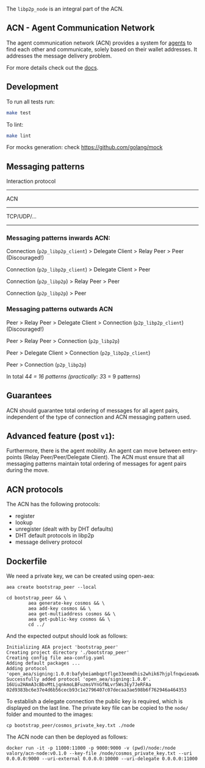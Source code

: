 
The `libp2p_node` is an integral part of the ACN.

## ACN - Agent Communication Network

The agent communication network (ACN) provides a system for [agents](https://github.com/valory-xyz/open-aea) 
to find each other and communicate, solely based on their wallet addresses. 
It addresses the message delivery problem.

For more details check out the [docs](https://valory-xyz.github.io/open-aea/acn/).

## Development

To run all tests run:

``` bash
make test
```

To lint:

``` bash
make lint
```

For mocks generation:
check https://github.com/golang/mock

## Messaging patterns

Interaction protocol
___
ACN
___
TCP/UDP/...
___

### Messaging patterns inwards ACN:


Connection (`p2p_libp2p_client`) > Delegate Client > Relay Peer > Peer (Discouraged!)

Connection (`p2p_libp2p_client`)  > Delegate Client > Peer

Connection (`p2p_libp2p`) > Relay Peer > Peer

Connection (`p2p_libp2p`) > Peer


### Messaging patterns outwards ACN


Peer > Relay Peer > Delegate Client > Connection (`p2p_libp2p_client`) (Discouraged!)

Peer > Relay Peer > Connection (`p2p_libp2p`)

Peer > Delegate Client > Connection (`p2p_libp2p_client`)

Peer > Connection (`p2p_libp2p`)


In total 4*4 = 16 patterns (practically: 3*3 = 9 patterns)

## Guarantees

ACN should guarantee total ordering of messages for all agent pairs, independent of the type of connection and ACN messaging pattern used.

## Advanced feature (post `v1`):

Furthermore, there is the agent mobility. An agent can move between entry-points (Relay Peer/Peer/Delegate Client). The ACN must ensure that all messaging patterns maintain total ordering of messages for agent pairs during the move.

## ACN protocols

The ACN has the following protocols:

- register
- lookup
- unregister (dealt with by DHT defaults)
- DHT default protocols in libp2p
- message delivery protocol

## Dockerfile

We need a private key, we can be created using open-aea: 

```fish
aea create bootstrap_peer --local

cd bootstrap_peer && \
        aea generate-key cosmos && \
        aea add-key cosmos && \
        aea get-multiaddress cosmos && \
        aea get-public-key cosmos && \
        cd ../
```

And the expected output should look as follows:
```
Initializing AEA project 'bootstrap_peer'
Creating project directory './bootstrap_peer'
Creating config file aea-config.yaml
Adding default packages ...
Adding protocol 'open_aea/signing:1.0.0:bafybeiambqptflge33eemdhis2whik67hjplfnqwieoa6wblzlaf7vuo44'...
Successfully added protocol 'open_aea/signing:1.0.0'.
16Uiu2HAmA3cBbvMtLjqnkmoLBFuzmsVYnGfNLvr5Ws3Ey7JeRFAa
02d9383bc6e37e4d6b56cecb93c1e2796407c07decaa3ae598b6f762946a464353
```

To establish a delegate connection the public key is required, which is displayed on the last line.
The private key file can be copied to the `node/` folder and mounted to the images:
```fish
cp bootstrap_peer/cosmos_private_key.txt ./node
```

The ACN node can then be deployed as follows:
```fish
docker run -it -p 11000:11000 -p 9000:9000 -v (pwd)/node:/node valory/acn-node:v0.1.0 --key-file /node/cosmos_private_key.txt --uri 0.0.0.0:9000 --uri-external 0.0.0.0:10000 --uri-delegate 0.0.0.0:11000
```


